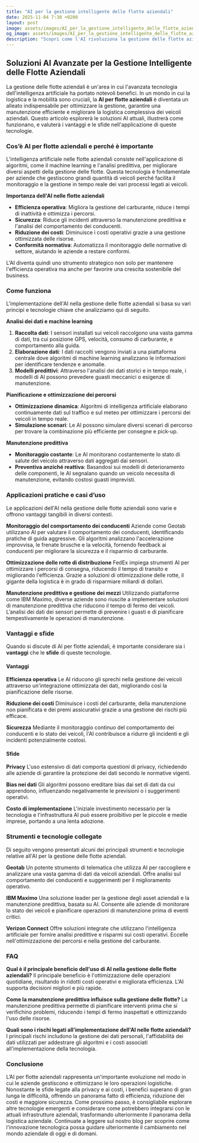 ```yaml
---
title: "AI per la gestione intelligente delle flotte aziendali"
date: 2025-11-04 7:30 +0200
layout: post
image: assets/images/AI_per_la_gestione_intelligente_delle_flotte_aziendali.jpg
og_image: assets/images/AI_per_la_gestione_intelligente_delle_flotte_aziendali.jpg
description: "Scopri come l'AI rivoluziona la gestione delle flotte aziendali, ottimizzando la logistica e la manutenzione predittiva per efficienza senza precedenti."
---
```


## Soluzioni AI Avanzate per la Gestione Intelligente delle Flotte Aziendali

La gestione delle flotte aziendali è un'area in cui l'avanzata tecnologia dell'intelligenza artificiale ha portato notevoli benefici. In un mondo in cui la logistica e la mobilità sono cruciali, la **AI per flotte aziendali** è diventata un alleato indispensabile per ottimizzare la gestione, garantire una manutenzione efficiente e migliorare la logistica complessiva dei veicoli aziendali. Questo articolo esplorerà le soluzioni AI attuali, illustrerà come funzionano, e valuterà i vantaggi e le sfide nell'applicazione di queste tecnologie.

### Cos’è AI per flotte aziendali e perché è importante

L’intelligenza artificiale nelle flotte aziendali consiste nell'applicazione di algoritmi, come il machine learning e l'analisi predittiva, per migliorare diversi aspetti della gestione delle flotte. Questa tecnologia è fondamentale per aziende che gestiscono grandi quantità di veicoli perché facilita il monitoraggio e la gestione in tempo reale dei vari processi legati ai veicoli.

**Importanza dell'AI nelle flotte aziendali**
- **Efficienza operativa**: Migliora la gestione del carburante, riduce i tempi di inattività e ottimizza i percorsi.
- **Sicurezza**: Riduce gli incidenti attraverso la manutenzione predittiva e l'analisi del comportamento dei conducenti.
- **Riduzione dei costi**: Diminuisce i costi operativi grazie a una gestione ottimizzata delle risorse.
- **Conformità normativa**: Automatizza il monitoraggio delle normative di settore, aiutando le aziende a restare conformi.

L'AI diventa quindi uno strumento strategico non solo per mantenere l'efficienza operativa ma anche per favorire una crescita sostenibile del business.

### Come funziona

L'implementazione dell'AI nella gestione delle flotte aziendali si basa su vari principi e tecnologie chiave che analizziamo qui di seguito. 

**Analisi dei dati e machine learning**
1. **Raccolta dati**: I sensori installati sui veicoli raccolgono una vasta gamma di dati, tra cui posizione GPS, velocità, consumo di carburante, e comportamento alla guida. 
2. **Elaborazione dati**: I dati raccolti vengono inviati a una piattaforma centrale dove algoritmi di machine learning analizzano le informazioni per identificare tendenze e anomalie.
3. **Modelli predittivi**: Attraverso l'analisi dei dati storici e in tempo reale, i modelli di AI possono prevedere guasti meccanici o esigenze di manutenzione.

**Pianificazione e ottimizzazione dei percorsi**
- **Ottimizzazione dinamica**: Algoritmi di intelligenza artificiale elaborano continuamente dati sul traffico e sul meteo per ottimizzare i percorsi dei veicoli in tempo reale.
- **Simulazione scenari**: Le AI possono simulare diversi scenari di percorso per trovare la combinazione più efficiente per consegne e pick-up.

**Manutenzione predittiva**
- **Monitoraggio costante**: Le AI monitorano costantemente lo stato di salute del veicolo attraverso dati aggregati dai sensori.
- **Preventiva anziché reattiva**: Basandosi sui modelli di deterioramento delle componenti, le AI segnalano quando un veicolo necessita di manutenzione, evitando costosi guasti imprevisti.

### Applicazioni pratiche e casi d’uso

Le applicazioni dell'AI nella gestione delle flotte aziendali sono varie e offrono vantaggi tangibili in diversi contesti.

**Monitoraggio del comportamento dei conducenti**
Aziende come Geotab utilizzano AI per valutare il comportamento dei conducenti, identificando pratiche di guida aggressive. Gli algoritmi analizzano l'accelerazione improvvisa, le frenate brusche e la velocità, fornendo feedback ai conducenti per migliorare la sicurezza e il risparmio di carburante.

**Ottimizzazione delle rotte di distribuzione**
FedEx impiega strumenti AI per ottimizzare i percorsi di consegna, riducendo il tempo di transito e migliorando l'efficienza. Grazie a soluzioni di ottimizzazione delle rotte, il gigante della logistica è in grado di risparmiare miliardi di dollari.

**Manutenzione predittiva e gestione dei mezzi**
Utilizzando piattaforme come IBM Maximo, diverse aziende sono riuscite a implementare soluzioni di manutenzione predittiva che riducono il tempo di fermo dei veicoli. L’analisi dei dati dei sensori permette di prevenire i guasti e di pianificare tempestivamente le operazioni di manutenzione.

### Vantaggi e sfide

Quando si discute di AI per flotte aziendali, è importante considerare sia i **vantaggi** che le **sfide** di queste tecnologie.

#### Vantaggi

**Efficienza operativa**
Le AI riducono gli sprechi nella gestione dei veicoli attraverso un'integrazione ottimizzata dei dati, migliorando così la pianificazione delle risorse.

**Riduzione dei costi**
Diminuisce i costi del carburante, della manutenzione non pianificata e dei premi assicurativi grazie a una gestione dei rischi più efficace.

**Sicurezza**
Mediante il monitoraggio continuo del comportamento dei conducenti e lo stato dei veicoli, l'AI contribuisce a ridurre gli incidenti e gli incidenti potenzialmente costosi.

#### Sfide

**Privacy**
L'uso estensivo di dati comporta questioni di privacy, richiedendo alle aziende di garantire la protezione dei dati secondo le normative vigenti.

**Bias nei dati**
Gli algoritmi possono ereditare bias dai set di dati da cui apprendono, influenzando negativamente le previsioni o i suggerimenti operativi.

**Costo di implementazione**
L'iniziale investimento necessario per la tecnologia e l'infrastruttura AI può essere proibitivo per le piccole e medie imprese, portando a una lenta adozione.

### Strumenti e tecnologie collegate

Di seguito vengono presentati alcuni dei principali strumenti e tecnologie relative all'AI per la gestione delle flotte aziendali.

**Geotab**
Un potente strumento di telematica che utilizza AI per raccogliere e analizzare una vasta gamma di dati da veicoli aziendali. Offre analisi sul comportamento dei conducenti e suggerimenti per il miglioramento operativo.

**IBM Maximo**
Una soluzione leader per la gestione degli asset aziendali e la manutenzione predittiva, basata su AI. Consente alle aziende di monitorare lo stato dei veicoli e pianificare operazioni di manutenzione prima di eventi critici.

**Verizon Connect**
Offre soluzioni integrate che utilizzano l'intelligenza artificiale per fornire analisi predittive e risparmi sui costi operativi. Eccelle nell'ottimizzazione dei percorsi e nella gestione del carburante.

### FAQ

**Qual è il principale beneficio dell'uso di AI nella gestione delle flotte aziendali?**
Il principale beneficio è l'ottimizzazione delle operazioni quotidiane, risultando in ridotti costi operativi e migliorata efficienza. L'AI supporta decisioni migliori e più rapide.

**Come la manutenzione predittiva influisce sulla gestione delle flotte?**
La manutenzione predittiva permette di pianificare interventi prima che si verifichino problemi, riducendo i tempi di fermo inaspettati e ottimizzando l'uso delle risorse.

**Quali sono i rischi legati all'implementazione dell'AI nelle flotte aziendali?**
I principali rischi includono la gestione dei dati personali, l'affidabilità dei dati utilizzati per addestrare gli algoritmi e i costi associati all'implementazione della tecnologia.

### Conclusione

L’AI per flotte aziendali rappresenta un'importante evoluzione nel modo in cui le aziende gestiscono e ottimizzano le loro operazioni logistiche. Nonostante le sfide legate alla privacy e ai costi, i benefici superano di gran lunga le difficoltà, offrendo un panorama fatto di efficienza, riduzione dei costi e maggiore sicurezza. Come prossimo passo, è consigliabile esplorare altre tecnologie emergenti e considerare come potrebbero integrarsi con le attuali infrastrutture aziendali, trasformando ulteriormente il panorama della logistica aziendale. Continuate a leggere sul nostro blog per scoprire come l'innovazione tecnologica possa guidare ulteriormente il cambiamento nel mondo aziendale di oggi e di domani.